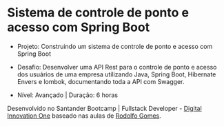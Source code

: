 # Sistema de controle de ponto e acesso com Spring Boot #

* Projeto: Construindo um sistema de controle de ponto e acesso com Spring Boot

* Desafio: Desenvolver uma API Rest para o controle de ponto e acesso dos usuários de uma empresa utilizando Java, Spring Boot, Hibernate Envers e lombok, documentando toda a API com Swagger.

* Nível: Avançado | Duração: 6 horas

Desenvolvido no Santander Bootcamp | Fullstack Developer - <a href="https://digitalinnovation.one">Digital Innovation One</a> baseado nas aulas de <a href="https://www.linkedin.com/in/rodolfo-gomes👨🏼‍💻-90497b75/">Rodolfo Gomes</a>.

